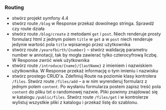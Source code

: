 ### Routing ###

- stwórz projekt symfony 4.4
- stwórz route `/blog` w Response przekaż dowolnego stringa. Sprawdź czy route działa
- stwórz route `/blog/create` z metodami `get` i `post`. Niech renderuje prosty formularz html z jednym polem `title` w `get` a w `post` niech renderuje jedynie wartość pola `title` wpisanego przez użytkownika
- stwórz route `/yearofbirth/{number}` – stwórz walidację parametru number w annotacji, tak by mogła zawierać tylko czterocyfrową liczbę. W Response zwróć wiek użytkownika
- stwórz route `/introduce/{name}/{lastName}` z imieniem i nazwiskiem użytkownika. W Response przekaż informację o tym imieniu i nazwisku
- stwórz prostego CRUD'a. Zdefiniuj Route na poziomie klasy kontrolera `/files`. Stwórz route `/files/add` – a w nim wyrenderuj formularz z jednym polem `content`. Po wysłaniu formularza postem zapisz treść pola `content` do pliku txt o randomowej nazwie. Pliki powinny znajdować się w katalogu `/public/files`. Stwórz route `/files/get` i w kontrolerze wylistuj wszystkie pliki z katalogu i przekaż listę do szablonu.
  